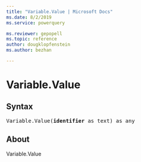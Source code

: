 ```yaml
---
title: "Variable.Value | Microsoft Docs"
ms.date: 8/2/2019
ms.service: powerquery

ms.reviewer: gepopell
ms.topic: reference
author: dougklopfenstein
ms.author: bezhan

---
```

# Variable.Value

## Syntax

<pre>
Variable.Value(<b>identifier</b> as text) as any
</pre>

## About
Variable.Value

